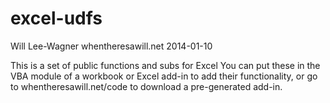 excel-udfs
==========

Will Lee-Wagner
whentheresawill.net
2014-01-10

This is a set of public functions and subs for Excel
You can put these in the VBA module of a workbook or Excel add-in
to add their functionality, or go to whentheresawill.net/code
to download a pre-generated add-in.
